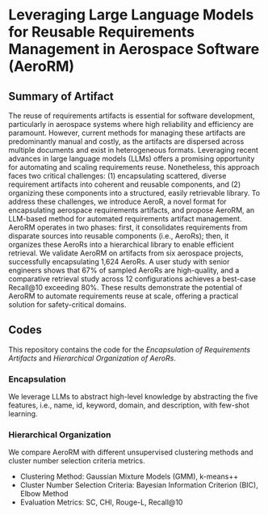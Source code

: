 # Leveraging Large Language Models for Reusable Requirements Management in Aerospace Software (AeroRM)

## Summary of Artifact
The reuse of requirements artifacts is essential for software development, particularly in aerospace systems where high reliability and efficiency are paramount. However, current methods for managing these artifacts are predominantly manual and costly, as the artifacts are dispersed across multiple documents and exist in heterogeneous formats. Leveraging recent advances in large language models (LLMs) offers a promising opportunity for automating and scaling requirements reuse. Nonetheless, this approach faces two critical challenges: (1) encapsulating scattered, diverse requirement artifacts into coherent and reusable components, and (2) organizing these components into a structured, easily retrievable library. To address these challenges, we introduce AeroR, a novel format for encapsulating aerospace requirements artifacts, and propose AeroRM, an LLM-based method for automated requirements artifact management. AeroRM operates in two phases: first, it consolidates requirements from disparate sources into reusable components (i.e., AeroRs); then, it organizes these AeroRs into a hierarchical library to enable efficient retrieval. We validate AeroRM on artifacts from six aerospace projects, successfully encapsulating 1,624 AeroRs. A user study with senior engineers shows that 67% of sampled AeroRs are high-quality, and a comparative retrieval study across 12 configurations achieves a best-case Recall@10 exceeding 80%. These results demonstrate the potential of AeroRM to automate requirements reuse at scale, offering a practical solution for safety-critical domains. 

## Codes
This repository contains the code for the *Encapsulation of Requirements Artifacts* and *Hierarchical Organization of AeroRs*.

### Encapsulation
We leverage LLMs to abstract high-level knowledge by abstracting the five features, i.e., name, id, keyword, domain, and description, with few-shot learning.

### Hierarchical Organization
We compare AeroRM with different unsupervised clustering methods and cluster number selection criteria metrics. 
- Clustering Method: Gaussian Mixture Models (GMM), k-means++
- Cluster Number Selection Criteria: Bayesian Information Criterion (BIC), Elbow Method
- Evaluation Metrics: SC, CHI, Rouge-L, Recall@10
